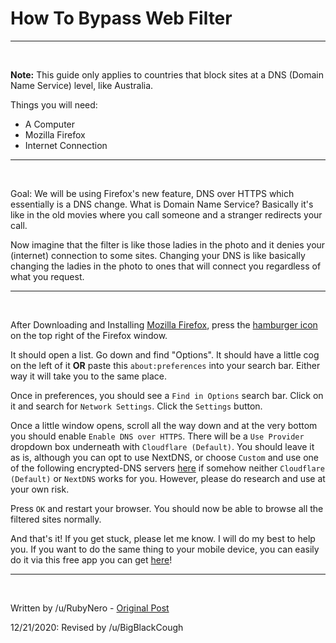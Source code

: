# **How To Bypass Web Filter**

---

&nbsp;

**Note:** This guide only applies to countries that block sites at a DNS (Domain Name Service) level, like Australia.

Things you will need:

- A Computer
- Mozilla Firefox
- Internet Connection

---

&nbsp;

Goal: We will be using Firefox's new feature, DNS over HTTPS which essentially is a DNS change. What is Domain Name Service? Basically it's like in the old movies where you call someone and a stranger redirects your call.

Now imagine that the filter is like those ladies in the photo and it denies your (internet) connection to some sites. Changing your DNS is like basically changing the ladies in the photo to ones that will connect you regardless of what you request.

---

&nbsp;

After Downloading and Installing [Mozilla Firefox](https://www.mozilla.org/en-US/firefox/new/), press the [hamburger icon](https://upload.wikimedia.org/wikipedia/commons/b/b2/Hamburger_icon.svg) on the top right of the Firefox window.

It should open a list. Go down and find "Options". It should have a little cog on the left of it **OR** paste this `about:preferences` into your search bar. Either way it will take you to the same place.

Once in preferences, you should see a `Find in Options` search bar. Click on it and search for `Network Settings`. Click the `Settings` button.

Once a little window opens, scroll all the way down and at the very bottom you should enable `Enable DNS over HTTPS`. There will be a `Use Provider` dropdown box underneath with `Cloudflare (Default)`. You should leave it as is, although you can opt to use NextDNS, or choose `Custom` and use one of the following encrypted-DNS servers [here](https://github.com/curl/curl/wiki/DNS-over-HTTPS) if somehow neither `Cloudflare (Default)` or `NextDNS` works for you. However, please do research and use at your own risk.

Press `OK` and restart your browser. You should now be able to browse all the filtered sites normally.

And that's it! If you get stuck, please let me know. I will do my best to help you. If you want to do the same thing to your mobile device, you can easily do it via this free app you can get [here](https://1.1.1.1/)!

---

&nbsp;

Written by /u/RubyNero - [Original Post](https://www.reddit.com/r/animepiracy/comments/d4tmfh/guide_the_easiest_way_to_stream_anime_and_bypass/)

12/21/2020: Revised by /u/BigBlackCough

&nbsp;
